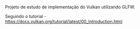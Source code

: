 Projeto de estudo de implementação do Vulkan utilizando GLFW.

Seguindo o tutorial - https://docs.vulkan.org/tutorial/latest/00_Introduction.html